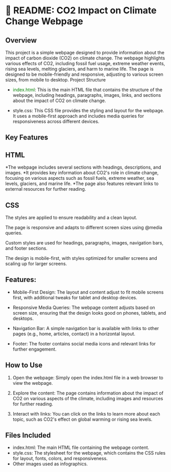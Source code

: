 # 📝 README: CO2 Impact on Climate Change Webpage
## Overview
This project is a simple webpage designed to provide information about the impact of carbon dioxide (CO2) on climate change. The webpage highlights various effects of CO2, including fossil fuel usage, extreme weather events, rising sea levels, melting glaciers, and harm to marine life. The page is designed to be mobile-friendly and responsive, adjusting to various screen sizes, from mobile to desktop.
Project Structure
* <span style="color: green;">index.html</span>: This is the main HTML file that contains the structure of the webpage, including headings, paragraphs, images, links, and sections about the impact of CO2 on climate change.

* style.css: This CSS file provides the styling and layout for the webpage. It uses a mobile-first approach and includes media queries for responsiveness across different devices.

## Key Features
## HTML
*The webpage includes several sections with headings, descriptions, and images.
*It provides key information about CO2's role in climate change, focusing on various aspects such as fossil fuels, extreme weather, sea levels, glaciers, and marine life.
*The page also features relevant links to external resources for further reading.

## CSS
The styles are applied to ensure readability and a clean layout.


The page is responsive and adapts to different screen sizes using @media queries.

Custom styles are used for headings, paragraphs, images, navigation bars, and footer sections.

The design is mobile-first, with styles optimized for smaller screens and scaling up for larger screens.

## Features:
* Mobile-First Design: The layout and content adjust to fit mobile screens first, with additional tweaks for tablet and desktop devices.

* Responsive Media Queries: The webpage content adjusts based on screen size, ensuring that the design looks good on phones, tablets, and desktops.

* Navigation Bar: A simple navigation bar is available with links to other pages (e.g., home, articles, contact) in a horizontal layout.

* Footer: The footer contains social media icons and relevant links for further engagement.


## How to Use
1. Open the webpage: Simply open the index.html file in a web browser to view the webpage.

2. Explore the content: The page contains information about the impact of CO2 on various aspects of the climate, including images and resources for further reading.

3. Interact with links: You can click on the links to learn more about each topic, such as CO2's effect on global warming or rising sea levels.


## Files Included
* index.html: The main HTML file containing the webpage content.
* style.css: The stylesheet for the webpage, which contains the CSS rules for layout, fonts, colors, and responsiveness.
* Other images used as infographics.
